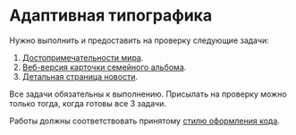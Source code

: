 # Адаптивная типографика

Нужно выполнить и предоставить на проверку следующие задачи:

1. [Достопримечательности мира](./world-sights/).
2. [Веб-версия карточки семейного альбома](./family-album/).
3. [Детальная страница новости](./news-page/).

Все задачи обязательны к выполнению. Присылать на проверку можно только тогда, когда готовы все 3 задачи.

Работы должны соответствовать принятому [стилю оформления кода](https://github.com/netology-code/codestyle/tree/master/css).
